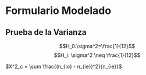 # Formulario Modelado
## Prueba de la Varianza
$$H_0:\sigma^2=\frac{1}{12}$$
$$H_i: \sigma^2 \neq \frac{1}{12}$$

$X^2_c = \sum \frac{(n_{io} - n_{ie})^2}{n_{ie}}$
